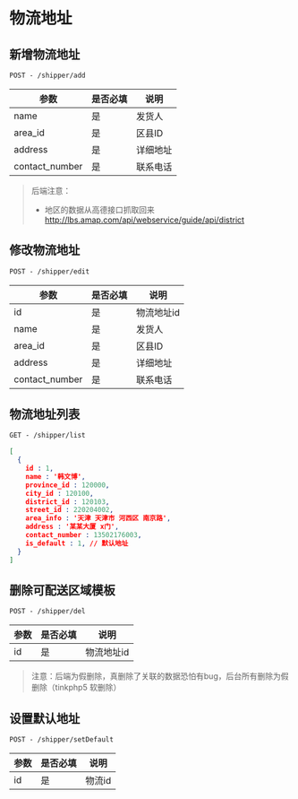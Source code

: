 # 物流地址
## 新增物流地址

```html
POST - /shipper/add
```

| 参数           | 是否必填 | 说明     |
| -------------- | -------- | -------- |
| name           | 是       | 发货人   |
| area_id        | 是       | 区县ID   |
| address        | 是       | 详细地址 |
| contact_number | 是       | 联系电话 |

> 后端注意：
>
> - 地区的数据从高德接口抓取回来 http://lbs.amap.com/api/webservice/guide/api/district

## 修改物流地址

```html
POST - /shipper/edit
```

| 参数           | 是否必填 | 说明       |
| -------------- | -------- | ---------- |
| id             | 是       | 物流地址id |
| name           | 是       | 发货人     |
| area_id        | 是       | 区县ID     |
| address        | 是       | 详细地址   |
| contact_number | 是       | 联系电话   |

## 物流地址列表

```html
GET - /shipper/list
```

```json
[
  {
    id : 1,
    name : '韩文博',
    province_id : 120000,
    city_id : 120100,
    district_id : 120103,
    street_id : 220204002,
    area_info : '天津 天津市 河西区 南京路',
    address : '某某大厦 x门',
    contact_number : 13502176003,
    is_default : 1, // 默认地址
  }
]
```

## 删除可配送区域模板

```html
POST - /shipper/del
```

| 参数   | 是否必填 | 说明     |
| ---- | ---- | ------ |
| id   | 是    | 物流地址id |

> 注意：后端为假删除，真删除了关联的数据恐怕有bug，后台所有删除为假删除（tinkphp5 软删除）

## 设置默认地址

```html
POST - /shipper/setDefault
```

| 参数   | 是否必填 | 说明   |
| ---- | ---- | ---- |
| id   | 是    | 物流id |

